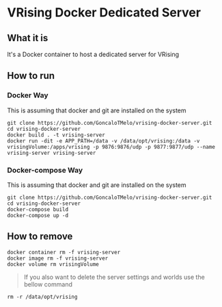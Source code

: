 # VRising Docker Dedicated Server
## What it is
It's a Docker container to host a dedicated server for VRising

## How to run
### Docker Way
This is assuming that docker and git are installed on the system
```
git clone https://github.com/GoncaloTMelo/vrising-docker-server.git
cd vrising-docker-server
docker build . -t vrising-server
docker run -dit -e APP_PATH=/data -v /data/opt/vrising:/data -v vrisingVolume:/apps/vrising -p 9876:9876/udp -p 9877:9877/udp --name vrising-server vrising-server
```
### Docker-compose Way
This is assuming that docker and git are installed on the system
```
git clone https://github.com/GoncaloTMelo/vrising-docker-server.git
cd vrising-docker-server
docker-compose build
docker-compose up -d
```

## How to remove
```
docker container rm -f vrising-server
docker image rm -f vrising-server
docker volume rm vrisingVolume
```
> If you also want to delete the server settings and worlds use the bellow command
```
rm -r /data/opt/vrising
```